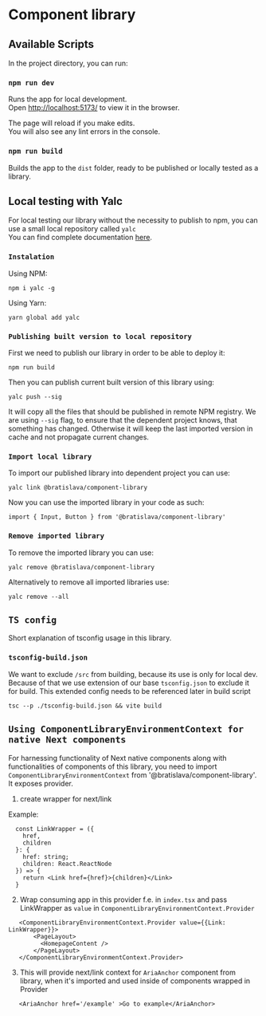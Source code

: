 # Component library

## Available Scripts

In the project directory, you can run:

### `npm run dev`

Runs the app for local development.\
Open [http://localhost:5173/](http://localhost:5173/) to view it in the browser.

The page will reload if you make edits.\
You will also see any lint errors in the console.

### `npm run build`

Builds the app to the `dist` folder, ready to be published or locally tested as a library.

## Local testing with Yalc

For local testing our library without the necessity to publish to npm, you can use a small local repository called `yalc`\
You can find complete documentation [here](https://github.com/wclr/yalc).

### `Instalation`

Using NPM:

```
npm i yalc -g
```

Using Yarn:

```
yarn global add yalc
```

### `Publishing built version to local repository`

First we need to publish our library in order to be able to deploy it:

```
npm run build
```

Then you can publish current built version of this library using:

```
yalc push --sig
```

It will copy all the files that should be published in remote NPM registry. We are using `--sig` flag, to ensure that the dependent project knows, that something has changed. Otherwise it will keep the last imported version in cache and not propagate current changes.

### `Import local library`

To import our published library into dependent project you can use:

```
yalc link @bratislava/component-library
```

Now you can use the imported library in your code as such: 

```
import { Input, Button } from '@bratislava/component-library'
```

### `Remove imported library`

To remove the imported library you can use:

```
yalc remove @bratislava/component-library
```

Alternatively to remove all imported libraries use:

```
yalc remove --all
```

## `TS config`

Short explanation of tsconfig usage in this library.

### `tsconfig-build.json`

We want to exclude `/src` from building, because its use is only for local dev. Because of that we use extension of our base `tsconfig.json` to exclude it for build. This extended config needs to be referenced later in build script

```
tsc --p ./tsconfig-build.json && vite build
```

## `Using ComponentLibraryEnvironmentContext for native Next components`

For harnessing functionality of Next native components along with functionalities of components of this library, you need to import `ComponentLibraryEnvironmentContext` from '@bratislava/component-library'. It exposes provider. 

1. create wrapper for next/link

  Example:
  ```
    const LinkWrapper = ({
      href,
      children
    }: {
      href: string;
      children: React.ReactNode
    }) => {
      return <Link href={href}>{children}</Link>
    }
   ```  
2. Wrap consuming app in this provider f.e. in `index.tsx` and pass LinkWrapper as `value` in `ComponentLibraryEnvironmentContext.Provider`
 ```
    <ComponentLibraryEnvironmentContext.Provider value={{Link: LinkWrapper}}>
        <PageLayout>         
          <HomepageContent />
        </PageLayout>
    </ComponentLibraryEnvironmentContext.Provider>
 ```       
3. This will provide next/link context for `AriaAnchor` component from library, when it's imported and used inside of components wrapped in Provider
 ```
    <AriaAnchor href='/example' >Go to example</AriaAnchor>
 ``` 
